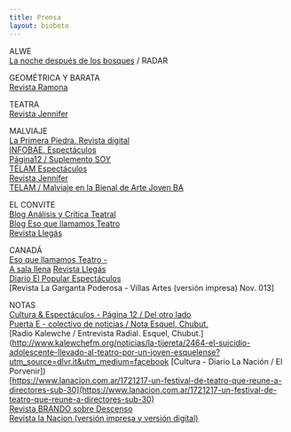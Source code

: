 ```yaml
---
title: Prensa
layout: biobeto
---
```


ALWE<br>
[La noche después de los bosques](https://www.pagina12.com.ar/100475-la-noche-despues-de-los-bosques) / RADAR

GEOMÉTRICA Y BARATA<br>
[Revista Ramona](http://www.ramona.org.ar/node/64087)

TEATRA<br>
[Revista Jennifer](https://www.jennifer.net.ar/single-post/2017/08/08/A-1200-kilómetros)

MALVIAJE<br>
[La Primera Piedra. Revista digital](https://www.laprimerapiedra.com.ar/2015/09/entrevista-al-elenco-de-malviaje/)<br> 
[INFOBAE. Espectáculos](https://www.infobae.com/2015/10/19/1763490-se-reestrena-la-obra-teatro-malviaje/)<br>
[Página12 / Suplemento SOY](https://www.pagina12.com.ar/diario/suplementos/soy/1-4514-2016-03-30.html) <br>
[TÉLAM Espectáculos](http://www.telam.com.ar/notas/201606/149853-teatro-malviaje.html)<br>
[Revista Jennifer](https://www.jennifer.net.ar/single-post/2017/03/02/Productos-insolados)<br>
[TELAM / Malviaje en la Bienal de Arte Joven BA](http://www.telam.com.ar/notas/201709/207568-se-repone-en-la-bienal-de-arte-joven-malviaje.html)<br>

EL CONVITE<br>
[Blog Análisis y Crítica Teatral](http://analisisycriticateatral.blogspot.com/2013/08/el-convite-de-albertoantonio-romero-por.html)<br>
[Blog Eso que llamamos Teatro](http://esoquellamamosteatro.blogspot.com/2013/05/una-obra-de-epoca-con-seis-mujeres-en.html)<br>
[Revista Llegás](https://issuu.com/revista_llegas/docs/revista_llegas._edicion_182.)

CANADÁ<br>
[Eso que llamamos Teatro - ](http://esoquellamamosteatro.blogspot.com/2013/06/canada-cuando-el-teatro-independiente.html)<br>
[A sala llena](http://www.asalallenaonline.com.ar)
[Revista Llegás](https://www.facebook.com/168627203198958/photos/a.310360339025643.73383.168627203198958/553302858064722/?type=1&theater)<br> 
[Diario El Popular Espectáculos](http://www.diariopopular.com.ar/c173132)<br>
[Revista La Garganta Poderosa - Villas Artes (versión impresa) Nov. 013]

NOTAS<br>
[Cultura & Espectáculos - Página 12 / Del otro lado](https://www.pagina12.com.ar/diario/suplementos/espectaculos/index-2014-08-05.html) <br>
[Puerta E - colectivo de noticias / Nota Esquel, Chubut.](http://puertae.com.ar/2014/08/un-joven-esquelense-realizo-una-obra-sobre-el-suicidio-adolescente/) <br>
[Radio Kalewche / Entrevista Radial. Esquel, Chubut.](http://www.kalewchefm.org/noticias/la-tijereta/2464-el-suicidio-adolescente-llevado-al-teatro-por-un-joven-esquelense?utm_source=dlvr.it&utm_medium=facebook
[Cultura - Diario La Nación / El Porvenir])<br>
[https://www.lanacion.com.ar/1721217-un-festival-de-teatro-que-reune-a-directores-sub-30](https://www.lanacion.com.ar/1721217-un-festival-de-teatro-que-reune-a-directores-sub-30)<br>
[Revista BRANDO sobre Descenso](https://www.lanacion.com.ar/lifestyle/recomendado-de-teatro-descenso-nid1955962)<br>
[Revista la Nacion (versión impresa y versión digital)](https://www.lanacion.com.ar/cultura/nace-utopia-arteba-nid2234897)
